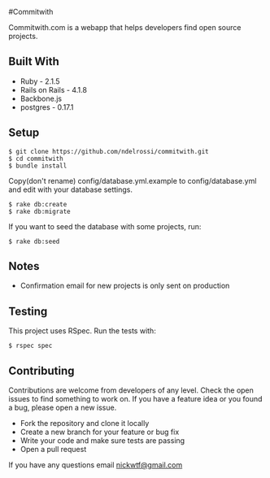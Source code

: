 #Commitwith

Commitwith.com is a webapp that helps developers find open source projects. 

## Built With

* Ruby - 2.1.5
* Rails on Rails - 4.1.8
* Backbone.js
* postgres - 0.17.1

## Setup

```
$ git clone https://github.com/ndelrossi/commitwith.git
$ cd commitwith
$ bundle install
```
Copy(don't rename) config/database.yml.example to config/database.yml and edit with your database settings.
```
$ rake db:create
$ rake db:migrate
```
If you want to seed the database with some projects, run:
```
$ rake db:seed
```
## Notes

 * Confirmation email for new projects is only sent on production

## Testing

This project uses RSpec. Run the tests with:

```
$ rspec spec
```

## Contributing

Contributions are welcome from developers of any level. Check the open issues to find something to work on. If you have a feature idea or you found a bug, please open a new issue.

 * Fork the repository and clone it locally
 * Create a new branch for your feature or bug fix
 * Write your code and make sure tests are passing
 * Open a pull request
 
 If you have any questions email nickwtf@gmail.com

